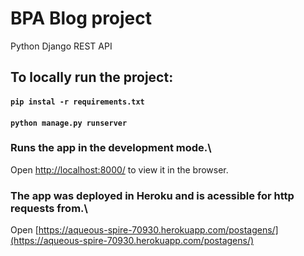 # BPA Blog project
 Python Django REST API

## To locally run the project:

#### `pip instal -r requirements.txt`
#### `python manage.py runserver`

### Runs the app in the development mode.\
Open [http://localhost:8000/](http://localhost:8000/) to view it in the browser.

### The app was deployed in Heroku and is acessible for http requests from.\
Open [https://aqueous-spire-70930.herokuapp.com/postagens/](https://aqueous-spire-70930.herokuapp.com/postagens/)

